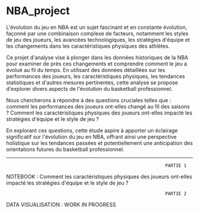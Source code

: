 # NBA_project

L'évolution du jeu en NBA est un sujet fascinant et en constante évolution, façonné par une combinaison complexe de facteurs, notamment les styles de jeu des joueurs, les avancées technologiques, les stratégies d'équipe et les changements dans les caractéristiques physiques des athlètes.

Ce projet d'analyse vise à plonger dans les données historiques de la NBA pour examiner de près ces changements et comprendre comment le jeu a évolué au fil du temps. En utilisant des données détaillées sur les performances des joueurs, les caractéristiques physiques, les tendances statistiques et d'autres mesures pertinentes, cette analyse se propose d'explorer divers aspects de l'évolution du basketball professionnel.

Nous chercherons à répondre à des questions cruciales telles que : comment les performances des joueurs ont-elles changé au fil des saisons ? Comment les caractéristiques physiques des joueurs ont-elles impacté les stratégies d'équipe et le style de jeu ?

En explorant ces questions, cette étude aspire à apporter un éclairage significatif sur l'évolution du jeu en NBA, offrant ainsi une perspective holistique sur les tendances passées et potentiellement une anticipation des orientations futures du basketball professionnel.

-------------------------------------------------------------------------------------------------------------------------------------------------------
                                                                PARTIE 1 
                                                                
NOTEBOOK : Comment les caractéristiques physiques des joueurs ont-elles impacté les stratégies d'équipe et le style de jeu ?

                                                                PARTIE 2
DATA VISUALISATION : WORK IN PROGRESS
